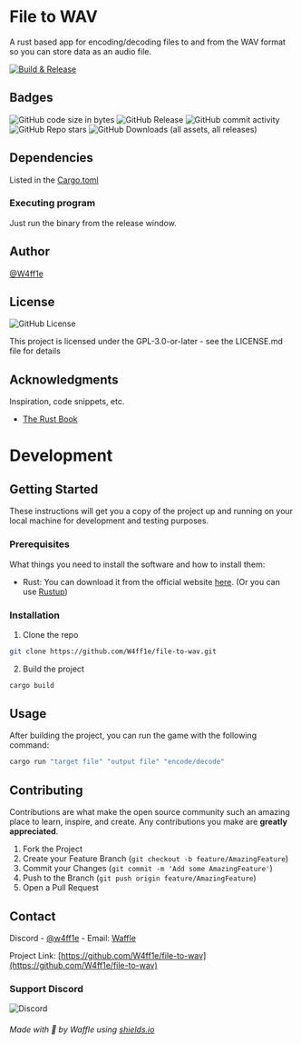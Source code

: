 # File to WAV

A rust based app for encoding/decoding files to and from the WAV format so you can store data as an audio file.

[![Build & Release](https://github.com/W4ff1e/file-to-wav/actions/workflows/build.yml/badge.svg?event=release)](https://github.com/W4ff1e/file-to-wav/actions/workflows/build.yml)

## Badges

![GitHub code size in bytes](https://img.shields.io/github/languages/code-size/W4ff1e/file-to-wav?logo=rust)
![GitHub Release](https://img.shields.io/github/v/release/W4ff1e/file-to-wav?logo=Github)
![GitHub commit activity](https://img.shields.io/github/commit-activity/m/W4ff1e/file-to-wav?logo=Github)
![GitHub Repo stars](https://img.shields.io/github/stars/W4ff1e/file-to-wav?style=flat&logo=Github)
![GitHub Downloads (all assets, all releases)](https://img.shields.io/github/downloads/W4ff1e/file-to-wav/total?logo=Github)

## Dependencies

Listed in the [Cargo.toml](Cargo.toml)

### Executing program

Just run the binary from the release window.

## Author

[@W4ff1e](https://github.com/W4ff1e)

## License

![GitHub License](https://img.shields.io/github/license/W4ff1e/file-to-wav)

This project is licensed under the GPL-3.0-or-later - see the LICENSE.md file for details

## Acknowledgments

Inspiration, code snippets, etc.

* [The Rust Book](https://rust-book.cs.brown.edu/ch03-05-control-flow.html#summary)

# Development

## Getting Started

These instructions will get you a copy of the project up and running on your local machine for development and testing purposes.

### Prerequisites

What things you need to install the software and how to install them:

* Rust: You can download it from the official website [here](https://www.rust-lang.org/tools/install). (Or you can use [Rustup](https://rustup.rs/))

### Installation

1. Clone the repo

```bash
git clone https://github.com/W4ff1e/file-to-wav.git
```

2. Build the project

```bash
cargo build
```

## Usage

After building the project, you can run the game with the following command:

```bash
cargo run "target file" "output file" "encode/decode"
```

## Contributing

Contributions are what make the open source community such an amazing place to learn, inspire, and create. Any contributions you make are **greatly appreciated**.

1. Fork the Project
2. Create your Feature Branch (`git checkout -b feature/AmazingFeature`)
3. Commit your Changes (`git commit -m 'Add some AmazingFeature'`)
4. Push to the Branch (`git push origin feature/AmazingFeature`)
5. Open a Pull Request

## Contact

Discord - [@w4ff1e](https://discord.com/users/227875168200949761) - Email: [Waffle](mailto:w4ff1e@throud.org)

Project Link: [https://github.com/W4ff1e/file-to-wav](https://github.com/W4ff1e/file-to-wav)

### Support Discord

![Discord](https://img.shields.io/discord/298164747428298757?logo=discord&logoSize=auto)

###### Made with :yellow_heart: by Waffle using [shields.io](https://shields.io "shields.io")
